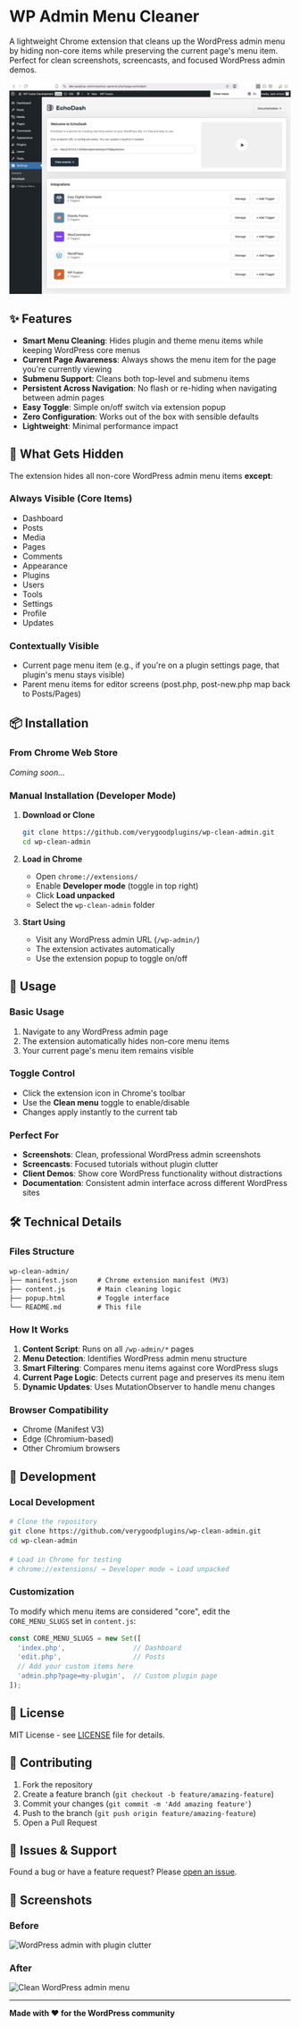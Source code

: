 # WP Admin Menu Cleaner

A lightweight Chrome extension that cleans up the WordPress admin menu by hiding non-core items while preserving the current page's menu item. Perfect for clean screenshots, screencasts, and focused WordPress admin demos.

![Clean WordPress admin menu](.github/screenshots/wp-clean-admin.jpg)

## ✨ Features

- **Smart Menu Cleaning**: Hides plugin and theme menu items while keeping WordPress core menus
- **Current Page Awareness**: Always shows the menu item for the page you're currently viewing
- **Submenu Support**: Cleans both top-level and submenu items
- **Persistent Across Navigation**: No flash or re-hiding when navigating between admin pages
- **Easy Toggle**: Simple on/off switch via extension popup
- **Zero Configuration**: Works out of the box with sensible defaults
- **Lightweight**: Minimal performance impact

## 🎯 What Gets Hidden

The extension hides all non-core WordPress admin menu items **except**:

### Always Visible (Core Items)
- Dashboard
- Posts  
- Media
- Pages
- Comments
- Appearance
- Plugins
- Users
- Tools
- Settings
- Profile
- Updates

### Contextually Visible
- Current page menu item (e.g., if you're on a plugin settings page, that plugin's menu stays visible)
- Parent menu items for editor screens (post.php, post-new.php map back to Posts/Pages)

## 📦 Installation

### From Chrome Web Store
*Coming soon...*

### Manual Installation (Developer Mode)

1. **Download or Clone**
   ```bash
   git clone https://github.com/verygoodplugins/wp-clean-admin.git
   cd wp-clean-admin
   ```

2. **Load in Chrome**
   - Open `chrome://extensions/`
   - Enable **Developer mode** (toggle in top right)
   - Click **Load unpacked**
   - Select the `wp-clean-admin` folder

3. **Start Using**
   - Visit any WordPress admin URL (`/wp-admin/`)
   - The extension activates automatically
   - Use the extension popup to toggle on/off

## 🚀 Usage

### Basic Usage
1. Navigate to any WordPress admin page
2. The extension automatically hides non-core menu items
3. Your current page's menu item remains visible

### Toggle Control
- Click the extension icon in Chrome's toolbar
- Use the **Clean menu** toggle to enable/disable
- Changes apply instantly to the current tab

### Perfect For
- **Screenshots**: Clean, professional WordPress admin screenshots
- **Screencasts**: Focused tutorials without plugin clutter
- **Client Demos**: Show core WordPress functionality without distractions
- **Documentation**: Consistent admin interface across different WordPress sites

## 🛠️ Technical Details

### Files Structure
```
wp-clean-admin/
├── manifest.json     # Chrome extension manifest (MV3)
├── content.js        # Main cleaning logic
├── popup.html        # Toggle interface
└── README.md         # This file
```

### How It Works
1. **Content Script**: Runs on all `/wp-admin/*` pages
2. **Menu Detection**: Identifies WordPress admin menu structure
3. **Smart Filtering**: Compares menu items against core WordPress slugs
4. **Current Page Logic**: Detects current page and preserves its menu item
5. **Dynamic Updates**: Uses MutationObserver to handle menu changes

### Browser Compatibility
- Chrome (Manifest V3)
- Edge (Chromium-based)
- Other Chromium browsers

## 🔧 Development

### Local Development
```bash
# Clone the repository
git clone https://github.com/verygoodplugins/wp-clean-admin.git
cd wp-clean-admin

# Load in Chrome for testing
# chrome://extensions/ → Developer mode → Load unpacked
```

### Customization
To modify which menu items are considered "core", edit the `CORE_MENU_SLUGS` set in `content.js`:

```javascript
const CORE_MENU_SLUGS = new Set([
  'index.php',                 // Dashboard
  'edit.php',                  // Posts
  // Add your custom items here
  'admin.php?page=my-plugin',  // Custom plugin page
]);
```

## 📝 License

MIT License - see [LICENSE](LICENSE) file for details.

## 🤝 Contributing

1. Fork the repository
2. Create a feature branch (`git checkout -b feature/amazing-feature`)
3. Commit your changes (`git commit -m 'Add amazing feature'`)
4. Push to the branch (`git push origin feature/amazing-feature`)
5. Open a Pull Request

## 🐛 Issues & Support

Found a bug or have a feature request? Please [open an issue](https://github.com/verygoodplugins/wp-clean-admin/issues).

## 📸 Screenshots

### Before
![WordPress admin with plugin clutter](.github/screenshots/before.png)

### After  
![Clean WordPress admin menu](.github/screenshots/after.png)

---

**Made with ❤️ for the WordPress community**